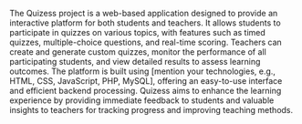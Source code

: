 The Quizess project is a web-based application designed to provide an interactive 
platform for both students and teachers. It allows students to participate in quizzes 
on various topics, with features such as timed quizzes, multiple-choice questions, 
and real-time scoring. 
Teachers can create and generate custom quizzes, monitor the performance of all 
participating students, and view detailed results to assess learning outcomes. The 
platform is built using [mention your technologies, e.g., HTML, CSS, JavaScript, 
PHP, MySQL], offering an easy-to-use interface and efficient backend processing. 
Quizess aims to enhance the learning experience by providing immediate feedback 
to students and valuable insights to teachers for tracking progress and improving 
teaching methods. 

